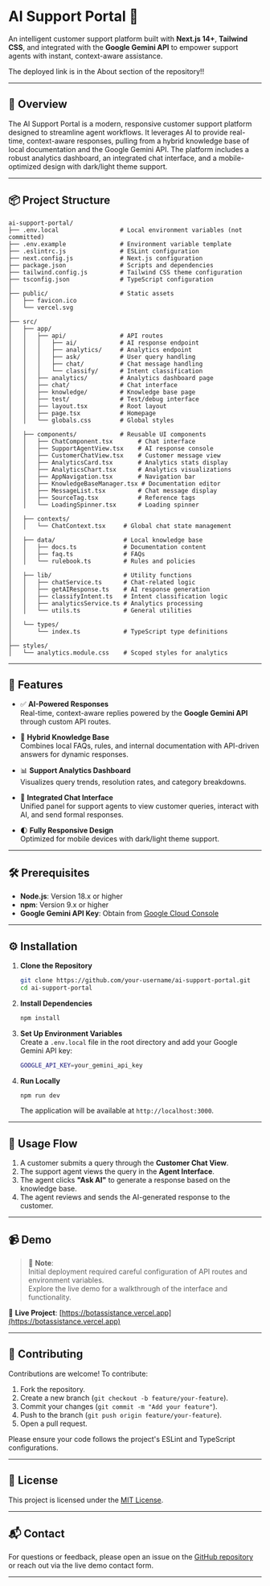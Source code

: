 
# AI Support Portal 🚀

An intelligent customer support platform built with **Next.js 14+**, **Tailwind CSS**, and integrated with the **Google Gemini API** to empower support agents with instant, context-aware assistance.

The deployed link is in the About section of the repository!!

---

## 📖 Overview

The AI Support Portal is a modern, responsive customer support platform designed to streamline agent workflows. It leverages AI to provide real-time, context-aware responses, pulling from a hybrid knowledge base of local documentation and the Google Gemini API. The platform includes a robust analytics dashboard, an integrated chat interface, and a mobile-optimized design with dark/light theme support.

---

## 📦 Project Structure


```
ai-support-portal/
├── .env.local                 # Local environment variables (not committed)
├── .env.example               # Environment variable template
├── .eslintrc.js               # ESLint configuration
├── next.config.js             # Next.js configuration
├── package.json               # Scripts and dependencies
├── tailwind.config.js         # Tailwind CSS theme configuration
├── tsconfig.json              # TypeScript configuration
│
├── public/                    # Static assets
│   ├── favicon.ico
│   └── vercel.svg
│
├── src/
│   ├── app/
│   │   ├── api/               # API routes
│   │   │   ├── ai/            # AI response endpoint
│   │   │   ├── analytics/     # Analytics endpoint
│   │   │   ├── ask/           # User query handling
│   │   │   ├── chat/          # Chat message handling
│   │   │   └── classify/      # Intent classification
│   │   ├── analytics/         # Analytics dashboard page
│   │   ├── chat/              # Chat interface
│   │   ├── knowledge/         # Knowledge base page
│   │   ├── test/              # Test/debug interface
│   │   ├── layout.tsx         # Root layout
│   │   ├── page.tsx           # Homepage
│   │   └── globals.css        # Global styles
│
│   ├── components/            # Reusable UI components
│   │   ├── ChatComponent.tsx       # Chat interface
│   │   ├── SupportAgentView.tsx    # AI response console
│   │   ├── CustomerChatView.tsx    # Customer message view
│   │   ├── AnalyticsCard.tsx       # Analytics stats display
│   │   ├── AnalyticsChart.tsx      # Analytics visualizations
│   │   ├── AppNavigation.tsx       # Navigation bar
│   │   ├── KnowledgeBaseManager.tsx # Documentation editor
│   │   ├── MessageList.tsx         # Chat message display
│   │   ├── SourceTag.tsx           # Reference tags
│   │   └── LoadingSpinner.tsx      # Loading spinner
│
│   ├── contexts/
│   │   └── ChatContext.tsx     # Global chat state management
│
│   ├── data/                   # Local knowledge base
│   │   ├── docs.ts             # Documentation content
│   │   ├── faq.ts              # FAQs
│   │   └── rulebook.ts         # Rules and policies
│
│   ├── lib/                    # Utility functions
│   │   ├── chatService.ts      # Chat-related logic
│   │   ├── getAIResponse.ts    # AI response generation
│   │   ├── classifyIntent.ts   # Intent classification logic
│   │   ├── analyticsService.ts # Analytics processing
│   │   └── utils.ts            # General utilities
│
│   └── types/
│       └── index.ts            # TypeScript type definitions
│
├── styles/
│   └── analytics.module.css    # Scoped styles for analytics
```

---

## 🚀 Features

- ✅ **AI-Powered Responses**  
  Real-time, context-aware replies powered by the **Google Gemini API** through custom API routes.

- 🧠 **Hybrid Knowledge Base**  
  Combines local FAQs, rules, and internal documentation with API-driven answers for dynamic responses.

- 📊 **Support Analytics Dashboard**  
  Visualizes query trends, resolution rates, and category breakdowns.

- 💬 **Integrated Chat Interface**  
  Unified panel for support agents to view customer queries, interact with AI, and send formal responses.

- 🌓 **Fully Responsive Design**  
  Optimized for mobile devices with dark/light theme support.

---

## 🛠️ Prerequisites

- **Node.js**: Version 18.x or higher
- **npm**: Version 9.x or higher
- **Google Gemini API Key**: Obtain from [Google Cloud Console](https://cloud.google.com)

---

## ⚙️ Installation

1. **Clone the Repository**
   ```bash
   git clone https://github.com/your-username/ai-support-portal.git
   cd ai-support-portal
   ```

2. **Install Dependencies**
   ```bash
   npm install
   ```

3. **Set Up Environment Variables**  
   Create a `.env.local` file in the root directory and add your Google Gemini API key:
   ```bash
   GOOGLE_API_KEY=your_gemini_api_key
   ```

4. **Run Locally**
   ```bash
   npm run dev
   ```
   The application will be available at `http://localhost:3000`.

---

## 🧪 Usage Flow

1. A customer submits a query through the **Customer Chat View**.
2. The support agent views the query in the **Agent Interface**.
3. The agent clicks **"Ask AI"** to generate a response based on the knowledge base.
4. The agent reviews and sends the AI-generated response to the customer.

---

## 📹 Demo

> 📌 **Note**:  
> Initial deployment required careful configuration of API routes and environment variables.  
> Explore the live demo for a walkthrough of the interface and functionality.

🔗 **Live Project**: [https://botassistance.vercel.app](https://botassistance.vercel.app)

---

## 🤝 Contributing

Contributions are welcome! To contribute:

1. Fork the repository.
2. Create a new branch (`git checkout -b feature/your-feature`).
3. Commit your changes (`git commit -m "Add your feature"`).
4. Push to the branch (`git push origin feature/your-feature`).
5. Open a pull request.

Please ensure your code follows the project's ESLint and TypeScript configurations.

---

## 📜 License

This project is licensed under the [MIT License](LICENSE).

---

## 📬 Contact

For questions or feedback, please open an issue on the [GitHub repository](https://github.com/Derric01/ai-support-portal) or reach out via the live demo contact form.

---
